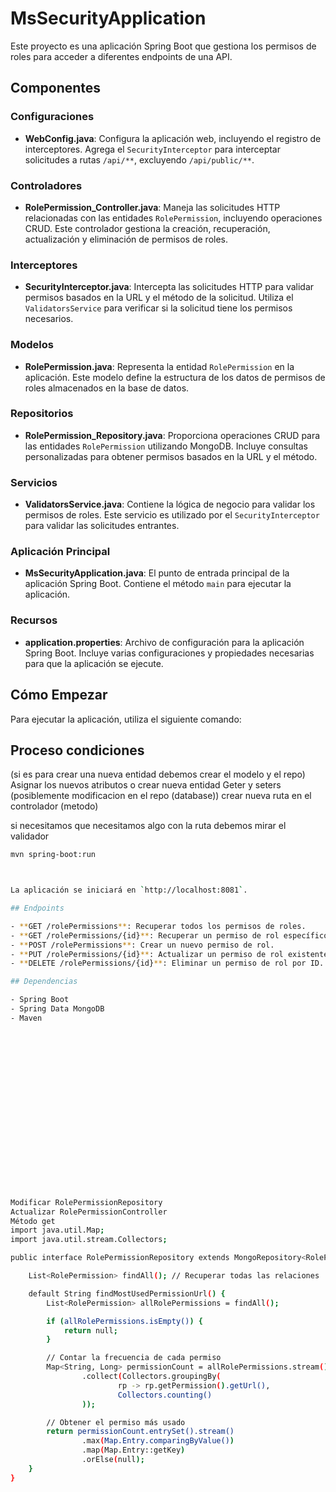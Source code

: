 # MsSecurityApplication

Este proyecto es una aplicación Spring Boot que gestiona los permisos de roles para acceder a diferentes endpoints de una API.

## Componentes

### Configuraciones

-   **WebConfig.java**: Configura la aplicación web, incluyendo el registro de interceptores. Agrega el `SecurityInterceptor` para interceptar solicitudes a rutas `/api/**`, excluyendo `/api/public/**`.

### Controladores

-   **RolePermission_Controller.java**: Maneja las solicitudes HTTP relacionadas con las entidades `RolePermission`, incluyendo operaciones CRUD. Este controlador gestiona la creación, recuperación, actualización y eliminación de permisos de roles.

### Interceptores

-   **SecurityInterceptor.java**: Intercepta las solicitudes HTTP para validar permisos basados en la URL y el método de la solicitud. Utiliza el `ValidatorsService` para verificar si la solicitud tiene los permisos necesarios.

### Modelos

-   **RolePermission.java**: Representa la entidad `RolePermission` en la aplicación. Este modelo define la estructura de los datos de permisos de roles almacenados en la base de datos.

### Repositorios

-   **RolePermission_Repository.java**: Proporciona operaciones CRUD para las entidades `RolePermission` utilizando MongoDB. Incluye consultas personalizadas para obtener permisos basados en la URL y el método.

### Servicios

-   **ValidatorsService.java**: Contiene la lógica de negocio para validar los permisos de roles. Este servicio es utilizado por el `SecurityInterceptor` para validar las solicitudes entrantes.

### Aplicación Principal

-   **MsSecurityApplication.java**: El punto de entrada principal de la aplicación Spring Boot. Contiene el método `main` para ejecutar la aplicación.

### Recursos

-   **application.properties**: Archivo de configuración para la aplicación Spring Boot. Incluye varias configuraciones y propiedades necesarias para que la aplicación se ejecute.

## Cómo Empezar

Para ejecutar la aplicación, utiliza el siguiente comando:


## Proceso condiciones
(si es para crear una nueva entidad debemos crear el modelo y el repo)
Asignar los nuevos atributos o crear nueva entidad
Geter y seters (posiblemente modificacion en el repo (database))
crear nueva ruta en el controlador (metodo)



si necesitamos que necesitamos algo con la ruta debemos mirar el validador

```bash
mvn spring-boot:run



La aplicación se iniciará en `http://localhost:8081`.

## Endpoints

- **GET /rolePermissions**: Recuperar todos los permisos de roles.
- **GET /rolePermissions/{id}**: Recuperar un permiso de rol específico por ID.
- **POST /rolePermissions**: Crear un nuevo permiso de rol.
- **PUT /rolePermissions/{id}**: Actualizar un permiso de rol existente por ID.
- **DELETE /rolePermissions/{id}**: Eliminar un permiso de rol por ID.

## Dependencias

- Spring Boot
- Spring Data MongoDB
- Maven




















Modificar RolePermissionRepository
Actualizar RolePermissionController
Método get
import java.util.Map;
import java.util.stream.Collectors;

public interface RolePermissionRepository extends MongoRepository<RolePermission, String> {

    List<RolePermission> findAll(); // Recuperar todas las relaciones

    default String findMostUsedPermissionUrl() {
        List<RolePermission> allRolePermissions = findAll();

        if (allRolePermissions.isEmpty()) {
            return null;
        }

        // Contar la frecuencia de cada permiso
        Map<String, Long> permissionCount = allRolePermissions.stream()
                .collect(Collectors.groupingBy(
                        rp -> rp.getPermission().getUrl(), 
                        Collectors.counting()
                ));

        // Obtener el permiso más usado
        return permissionCount.entrySet().stream()
                .max(Map.Entry.comparingByValue())
                .map(Map.Entry::getKey)
                .orElse(null);
    }
}